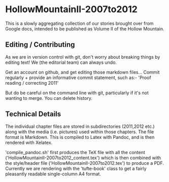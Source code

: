 # HollowMountainII-2007to2012

This is a slowly aggregating collection of our stories brought over from Google
docs, intended to be published as Volume II of the Hollow Mountain.

## Editing / Contributing

As we are in version control with git, don't worry about breaking things by
editing text! We (the editorial team) can always undo. 

Get an account on github, and get editing those markdown files... Commit
regularly + provide an informative commit statement, such as:-
'Proof reading / correcting 2011'

But do be careful on the command line with git, particularly if it's not
wanting to merge. You can delete history.

## Technical Details

The individual chapter files are stored in subdirectories (2011,2012 etc.)
along with the media (i.e. pictures) used within those chapters. The file
format is Markdown. This is compiled to Latex with Pandoc, and is then rendered
with Xelatex.

'compile_pandoc.sh' first produces the TeX file with all the content
('HollowMountainII-2007to2012_content.tex') which is then combined with the
style/header file ('HollowMountainII-2007to2012.tex') to produce a PDF.
Currently we are rendering with the 'tufte-book' class to get a fairly
pleasantly readable single-column A4 format.

